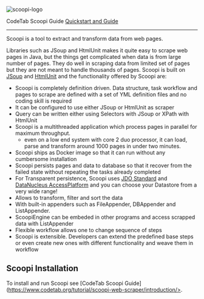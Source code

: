 ![scoopi-logo](https://user-images.githubusercontent.com/12656407/46675127-5e0de980-cbfb-11e8-9448-f9ea0dc070e7.png)

CodeTab Scoopi Guide <a href="https://www.codetab.org/tutorial/scoopi-web-scraper/introduction/">Quickstart and Guide</a>

<hr>

Scoopi is a tool to extract and transform data from web pages.

Libraries such as JSoup and HtmlUnit makes it quite easy to scrape web pages in Java, but the things get complicated when data is from large number of pages. They do well in scraping data from limited set of pages but they are not meant to handle thousands of pages. Scoopi is built on <a href="https://jsoup.org/">JSoup</a> and <a href="http://htmlunit.sourceforge.net/">HtmlUnit</a> and the functionality offered by Scoopi are:

   - Scoopi is completely definition driven. Data structure, task workflow and pages to scrape are defined with a set of YML definition files and no coding skill is required
   - It can be configured to use either JSoup or HtmlUnit as scraper
   - Query can be written either using Selectors with JSoup or XPath with HtmlUnit
   - Scoopi is a multithreaded application which process pages in parallel for maximum throughput. 
     - even on a low end system with core 2 duo processor, it can load, parse and transform around 1000 pages in under two minutes.
   - Scoopi ships as Docker image so that it can run without any cumbersome installation
   - Scoopi persists pages and data to database so that it recover from the failed state without repeating the tasks already completed
   - For Transparent persistence, Scoopi uses <a href="https://db.apache.org/jdo">JDO Standard</a> and <a href="http://www.datanucleus.org" >DataNucleus AccessPlatform</a> and you can choose your Datastore from a very wide range!
   - Allows to transform, filter and sort the data
   - With built-in appenders such as FileAppender, DBAppender and ListAppender.
   - ScoopiEngine can be embeded in other programs and access scrapped data with ListAppender
   - Flexible workflow allows one to change sequence of steps
   - Scoopi is extensible. Developers can extend the predefined base steps or even create new ones with different functionality and weave them in workflow

## Scoopi Installation

To install and run Scoopi see [CodeTab Scoopi Guide](https://www.codetab.org/tutorial/scoopi-web-scraper/introduction/>. 


